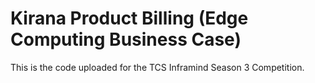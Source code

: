 # Kirana Product Billing (Edge Computing Business Case)
This is the code uploaded for the TCS Inframind Season 3 Competition.
